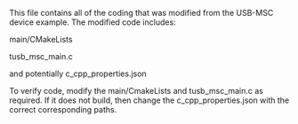 This file contains all of the coding that was modified from the USB-MSC device example. The modified code includes:

main/CMakeLists

tusb_msc_main.c

and potentially c_cpp_properties.json

To verify code, modify the main/CmakeLists and tusb_msc_main.c as required. If it does not build, then change the c_cpp_properties.json with the correct corresponding paths.
